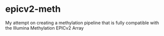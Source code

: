 # epicv2-meth
My attempt on creating a methylation pipeline that is fully compatible with the Illumina Methylation EPICv2 Array
